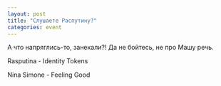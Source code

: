 ```yaml
---
layout: post
title: "Слушаете Распутину?"
categories: event
---
```

А что напряглись-то, занекали?! Да не бойтесь, не про Машу речь.

Rasputina - Identity Tokens

Nina Simone - Feeling Good


